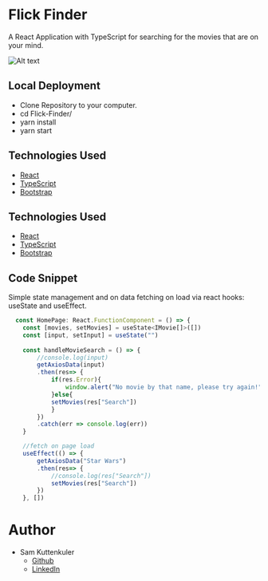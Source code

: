 # Flick Finder

A React Application with TypeScript for searching for the movies that are on your mind.

![Alt text](./public/images/site_gif.gif "Preview")

## Local Deployment
* Clone Repository to your computer.
* cd Flick-Finder/
* yarn install
* yarn start

## Technologies Used

* [React](https://react.dev/)
* [TypeScript](https://www.typescriptlang.org/)
* [Bootstrap](https://getbootstrap.com/)


## Technologies Used

* [React](https://react.dev/)
* [TypeScript](https://www.typescriptlang.org/)
* [Bootstrap](https://getbootstrap.com/)


## Code Snippet

Simple state management and on data fetching on load via react hooks: useState and useEffect.

```jsx
  const HomePage: React.FunctionComponent = () => {
    const [movies, setMovies] = useState<IMovie[]>([])
    const [input, setInput] = useState("")
    
    const handleMovieSearch = () => {
        //console.log(input)
        getAxiosData(input)
        .then(res=> {
            if(res.Error){
                window.alert("No movie by that name, please try again!")
            }else{
            setMovies(res["Search"])
            }
        })
        .catch(err => console.log(err))
    }

    //fetch on page load 
    useEffect(() => {
        getAxiosData("Star Wars")
        .then(res=> {
            //console.log(res["Search"])
            setMovies(res["Search"])
        })
    }, [])
  ```



# Author
  * Sam Kuttenkuler
    - [Github](https://www.github.com/skuttenkuler)
    - [LinkedIn](https://www.linkedin.com/in/skdev91)

